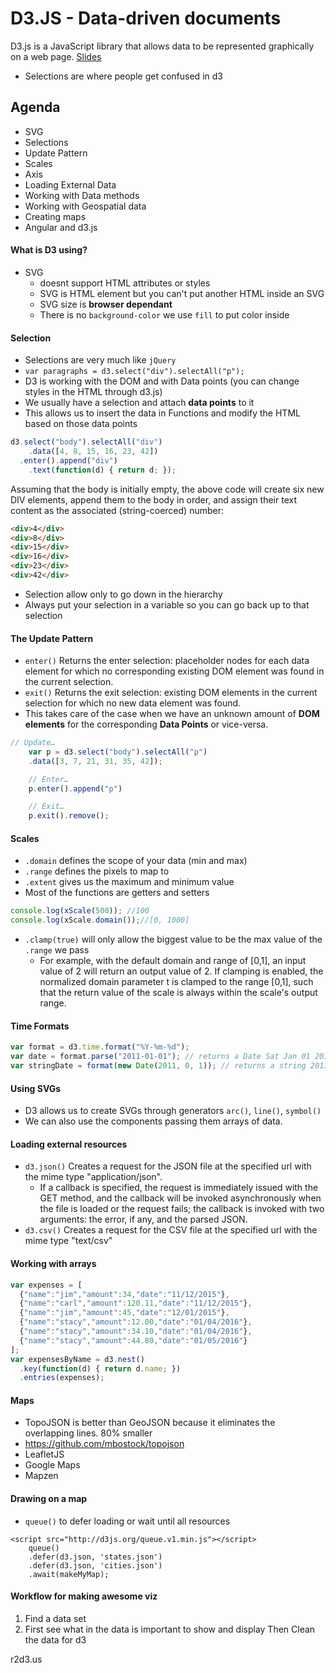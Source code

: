 # D3.JS - Data-driven documents
D3.js is a JavaScript library that allows data to be represented graphically on a web page. 
[Slides](http://yonet.github.io/d3-codeclass/#/)

* Selections are where people get confused in d3

## Agenda
* SVG
* Selections
* Update Pattern
* Scales
* Axis
* Loading External Data
* Working with Data methods
* Working with Geospatial data
* Creating maps
* Angular and d3.js


#### What is D3 using?
* SVG
    * doesnt support HTML attributes or styles
    * SVG is HTML element but you can't put another HTML inside an SVG
    * SVG size is **browser dependant**
    * There is no `background-color` we use `fill` to put color inside

#### Selection
* Selections are very much like `jQuery`
* `var paragraphs = d3.select("div").selectAll("p");` 
* D3 is working with the DOM and with Data points (you can change styles in the HTML through d3.js)
* We usually have a selection and attach **data points** to it
* This allows us to insert the data in Functions and modify the HTML based on those data points

```JavaScript
d3.select("body").selectAll("div")
    .data([4, 8, 15, 16, 23, 42])
  .enter().append("div")
    .text(function(d) { return d; });
```
Assuming that the body is initially empty, the above code will create six new DIV elements, append them to the body in order, and assign their text content as the associated (string-coerced) number:
```HTML
<div>4</div>
<div>8</div>
<div>15</div>
<div>16</div>
<div>23</div>
<div>42</div>
```

* Selection allow only to go down in the hierarchy
* Always put your selection in a variable so you can go back up to that selection

#### The Update Pattern
* `enter()` Returns the enter selection: placeholder nodes for each data element for which no corresponding existing DOM element was found in the current selection.
* `exit()` Returns the exit selection: existing DOM elements in the current selection for which no new data element was found.
* This takes care of the case when we have an unknown amount of **DOM elements** for the corresponding **Data Points** or vice-versa.

``` JavaScript
// Update…
    var p = d3.select("body").selectAll("p")
    .data([3, 7, 21, 31, 35, 42]);

    // Enter…
    p.enter().append("p")

    // Exit…
    p.exit().remove();
```

#### Scales
* `.domain` defines the scope of your data (min and max)
* `.range` defines the pixels to map to
* `.extent` gives us the maximum and minimum value
* Most of the functions are getters and setters
```JavaScript
console.log(xScale(500)); //100
console.log(xScale.domain());//[0, 1000]
```

* `.clamp(true)` will only allow the biggest value to be the max value of the `.range` we pass
    * For example, with the default domain and range of [0,1], an input value of 2 will return an output value of 2. If clamping is enabled, the normalized domain parameter t is clamped to the range [0,1], such that the return value of the scale is always within the scale's output range.

#### Time Formats
```JavaScript
var format = d3.time.format("%Y-%m-%d");
var date = format.parse("2011-01-01"); // returns a Date Sat Jan 01 2011 00:00:00 GMT-0800 (PST)
var stringDate = format(new Date(2011, 0, 1)); // returns a string 2011-01-01

```

#### Using SVGs
* D3 allows us to create SVGs through generators `arc()`, `line()`, `symbol()`
* We can also use the components passing them arrays of data.

#### Loading external resources
* `d3.json()` Creates a request for the JSON file at the specified url with the mime type "application/json". 
    * If a callback is specified, the request is immediately issued with the GET method, and the callback will be invoked asynchronously when the file is loaded or the request fails; the callback is invoked with two arguments: the error, if any, and the parsed JSON.
* `d3.csv()` Creates a request for the CSV file at the specified url with the mime type "text/csv"

#### Working with arrays
```JavaScript
var expenses = [
  {"name":"jim","amount":34,"date":"11/12/2015"},
  {"name":"carl","amount":120.11,"date":"11/12/2015"},
  {"name":"jim","amount":45,"date":"12/01/2015"},
  {"name":"stacy","amount":12.00,"date":"01/04/2016"},
  {"name":"stacy","amount":34.10,"date":"01/04/2016"},
  {"name":"stacy","amount":44.80,"date":"01/05/2016"}
];
var expensesByName = d3.nest()
  .key(function(d) { return d.name; })
  .entries(expenses);

```

#### Maps
* TopoJSON is better than GeoJSON because it eliminates the overlapping lines. 80% smaller
* https://github.com/mbostock/topojson
* LeafletJS
* Google Maps
* Mapzen

#### Drawing on a map
* `queue()` to defer loading or wait until all resources 
```
<script src="http://d3js.org/queue.v1.min.js"></script>
    queue()
    .defer(d3.json, 'states.json')
    .defer(d3.json, 'cities.json')
    .await(makeMyMap);
```


#### Workflow for making awesome viz
1. Find a data set
2. First see what in the data is important to show and display
Then Clean the data for d3

r2d3.us






